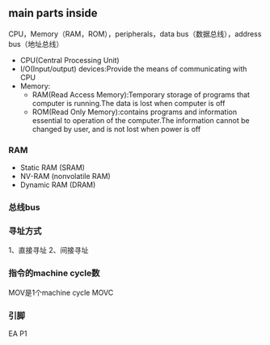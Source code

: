 ## main parts inside
CPU，Memory（RAM，ROM），peripherals，data bus（数据总线），address bus（地址总线）
- CPU(Central Processing Unit)
- I/O(Input/output) devices:Provide the means of communicating with CPU
- Memory:
	- RAM(Read Access Memory):Temporary storage of programs that computer is running.The data is lost when computer is off
	- ROM(Read Only Memory):contains programs and information essential to operation of the computer.The information cannot be changed by user, and is not lost when power is off
### RAM
- Static RAM (SRAM) 
-  NV-RAM (nonvolatile RAM) 
-  Dynamic RAM (DRAM)
### 总线bus
### 寻址方式
1、直接寻址
2、间接寻址
### 指令的machine cycle数
MOV是1个machine cycle
MOVC
### 引脚
EA
P1
